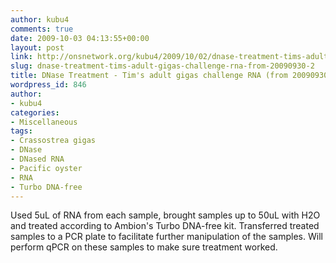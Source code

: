 ```yaml
---
author: kubu4
comments: true
date: 2009-10-03 04:13:55+00:00
layout: post
link: http://onsnetwork.org/kubu4/2009/10/02/dnase-treatment-tims-adult-gigas-challenge-rna-from-20090930-2/
slug: dnase-treatment-tims-adult-gigas-challenge-rna-from-20090930-2
title: DNase Treatment - Tim's adult gigas challenge RNA (from 20090930)
wordpress_id: 846
author:
- kubu4
categories:
- Miscellaneous
tags:
- Crassostrea gigas
- DNase
- DNased RNA
- Pacific oyster
- RNA
- Turbo DNA-free
---
```


Used 5uL of RNA from each sample, brought samples up to 50uL with H2O and treated according to Ambion's Turbo DNA-free kit. Transferred treated samples to a PCR plate to facilitate further manipulation of the samples. Will perform qPCR on these samples to make sure treatment worked.
